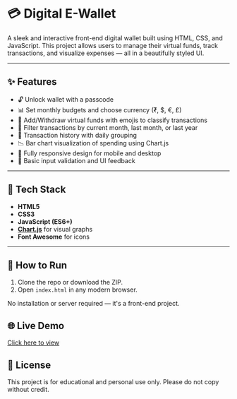 # 💳 Digital E-Wallet

A sleek and interactive front-end digital wallet built using HTML, CSS, and JavaScript. This project allows users to manage their virtual funds, track transactions, and visualize expenses — all in a beautifully styled UI.

---

## ✨ Features

- 🔓 Unlock wallet with a passcode
- 📊 Set monthly budgets and choose currency (₹, $, €, £)
- 💸 Add/Withdraw virtual funds with emojis to classify transactions
- 📆 Filter transactions by current month, last month, or last year
- 📜 Transaction history with daily grouping
- 📉 Bar chart visualization of spending using Chart.js
- 📱 Fully responsive design for mobile and desktop
- 🔐 Basic input validation and UI feedback

---

## 🚀 Tech Stack

- **HTML5**
- **CSS3**
- **JavaScript (ES6+)**
- **[Chart.js](https://www.chartjs.org/)** for visual graphs
- **Font Awesome** for icons

---

## 🚀 How to Run

1. Clone the repo or download the ZIP.
2. Open `index.html` in any modern browser.

No installation or server required — it's a front-end project.
## 🌐 Live Demo
[Click here to view](https://money-maestro.onrender.com)

## 📄 License
This project is for educational and personal use only. Please do not copy without credit.

